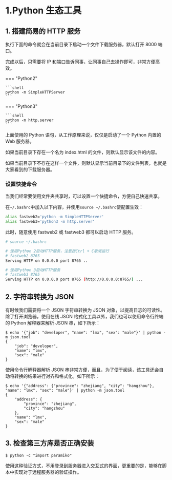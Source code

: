 # 1.Python 生态工具

## 1. 搭建简易的 HTTP 服务

执行下面的命令就会在当前目录下启动一个文件下载服务器，默认打开 8000 端口。

完成以后，只需要将 IP 和端口告诉同事，让同事自己去操作即可，非常方便高效。

=== "Python2"

    ```shell
    python -m SimpleHTTPServer
    ```

=== "Python3"

    ```shell
    python -m http.server
    ```

上面使用的 Python 语句，从工作原理来说，仅仅是启动了一个 Python 内置的 Web 服务器。

如果当前目录下存在一个名为 index.html 的文件，则默认显示该文件的内容。

如果当前目录下不存在这样一个文件，则默认显示当前目录下的文件列表，也就是大家看到的下载服务器。

### 设置快捷命令

当我们经常要使用文件夹共享时，可以设置一个快捷命令，方便自己快速共享。

在`~/.bashrc`中加入以下内容，并使用`source ~/.bashrc`使配置生效：

```sh
alias fastweb2='python -m SimpleHTTPServer'
alias fastweb3='python3 -m http.server'
```

此时，随意使用 fastweb2 或 fastweb3 都可以启动 HTTP 服务。

```sh
# source ~/.bashrc

# 使用Python 2启动HTTP服务，注意按Ctrl + C取消运行
# fastweb2 8765
Serving HTTP on 0.0.0.0 port 8765 ..

# 使用Python 3启动HTTP服务
# fastweb3 8765
Serving HTTP on 0.0.0.0 port 8765 (http://0.0.0.0:8765/) ...
```

## 2. 字符串转换为 JSON

有时候我们需要将一个 JSON 字符串转换为 JSON 对象，以提高日志的可读性。
除了打开浏览器，使用在线 JSON 格式化工具以外，我们也可以使用命令行终端的 Python 解释器来解析 JSON 串，如下所示：

```shell
$ echo '{"job": "developer", "name": "lmx", "sex": "male"}' | python -m json.tool
{
    "job": "developer",
    "name": "lmx",
    "sex": "male"
}

```

使用命令行解释器解析 JSON 串非常方便，而且，为了便于阅读，该工具还会自动将转换的结果进行对齐和格式化。如下所示：

```shell
$ echo '{"address": {"province": "zhejiang", "city": "hangzhou"}, "name": "lmx", "sex": "male"}' | python -m json.tool
{
    "address": {
        "province": "zhejiang",
        "city": "hangzhou"
    },
    "name": "lmx",
    "sex": "male"
}

```

## 3. 检查第三方库是否正确安装

```shell
$ python -c "import paramiko"
```

使用这种验证方式，不用登录到服务器进入交互式的界面，更重要的是，能够在脚本中实现对于远程服务器的验证操作。

